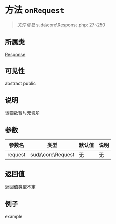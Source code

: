 # 方法 `onRequest`



> *文件信息* suda\core\Response.php: 27~250

## 所属类 

[Response](../Response.md)

## 可见性

abstract public 

## 说明

该函数暂时无说明


## 参数


| 参数名 | 类型 | 默认值 | 说明 |
|--------|-----|-------|-------|
| request |  suda\core\Request | 无 | 无 |



## 返回值

返回值类型不定


## 例子

example